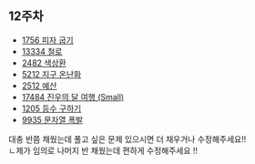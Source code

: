 ## 12주차
- [1756 피자 굽기](https://www.acmicpc.net/problem/1756)
- [13334 철로](https://www.acmicpc.net/problem/13334)
- [2482 색상환](https://www.acmicpc.net/problem/2482)
- [5212 지구 온난화](https://www.acmicpc.net/problem/5212)
- [2512 예산](https://www.acmicpc.net/problem/2512)
- [17484 진우의 달 여행 (Small)](https://www.acmicpc.net/problem/17484)
- [1205 등수 구하기](https://www.acmicpc.net/problem/1205)
- [9935 문자열 폭발](https://www.acmicpc.net/problem/9935)

대충 반쯤 채웠는데 풀고 싶은 문제 있으시면 더 채우거나 수정해주세요!!
<br>ㄴ제가 임의로 나머지 반 채웠는데 편하게 수정해주세요 !!
